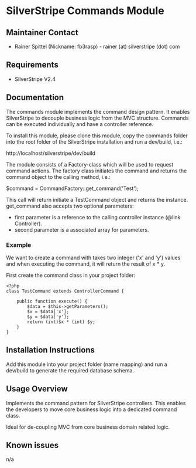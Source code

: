 # SilverStripe Commands Module

## Maintainer Contact

 * Rainer Spittel (Nickname: fb3rasp) - rainer (at) silverstripe (dot) com

## Requirements

 * SilverStripe V2.4

## Documentation

The commands module implements the command design pattern. It enables SilverStripe to decouple
business logic from the MVC structure. Commands can be executed individually and have a controller reference.

To install this module, please clone this module, copy the commands folder
into the root folder of the SilverStripe installation and run a dev/build, i.e.:

  http://localhost/silverstripe/dev/build

The module consists of a Factory-class which will be used to request command
actions. The factory class initiates the command and returns the command
object to the calling method, i.e.:

  $command = CommandFactory::get_command('Test');

This call will return initiate a TestCommand object and returns the instance.
get_command also accepts two optional parameters:

  - first parameter is a reference to the calling controller instance (@link Controller).
  - second parameter is a associated array for parameters.

### Example

We want to create a command with takes two integer ('x' and 'y') values and when executing the
command, it will return the result of x * y.

First create the command class in your project folder:

	<?php
	class TestCommand extends ControllerCommand {

		public function execute() {
			$data = $this->getParameters();
			$x = $data['x'];
			$y = $data['y'];
			return (int)$x * (int) $y;
		}	
	}

## Installation Instructions

Add this module into your project folder (name mapping) and run a dev/build
to generate the required database schema.

## Usage Overview

Implements the command pattern for SilverStripe controllers. This enables
the developers to move core business logic into a dedicated command class.

Ideal for de-coupling MVC from core business domain related logic.

## Known issues

n/a